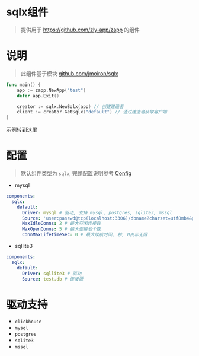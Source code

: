 # sqlx组件

> 提供用于 https://github.com/zly-app/zapp 的组件

# 说明

> 此组件基于模块 [github.com/jmoiron/sqlx](https://github.com/jmoiron/sqlx)

```go
func main() {
    app := zapp.NewApp("test")
    defer app.Exit()

    creator := sqlx.NewSqlx(app) // 创建建造者
    client := creator.GetSqlx("default") // 通过建造者获取客户端
}
```

示例转到[这里](./example)

# 配置

> 默认组件类型为 `sqlx`, 完整配置说明参考 [Config](./config.go)

+ mysql

```yaml
components:
  sqlx:
    default:
      Driver: mysql # 驱动, 支持 mysql, postgres, sqlite3, mssql
      Source: 'user:passwd@tcp(localhost:3306)/dbname?charset=utf8mb4&parseTime=True&loc=Local' # 连接源
      MaxIdleConns: 2 # 最大空闲连接数
      MaxOpenConns: 5 # 最大连接池个数
      ConnMaxLifetimeSec: 0 # 最大续航时间, 秒, 0表示无限
```

+ sqllite3

```yaml
components:
  sqlx:
    default:
      Driver: sqllite3 # 驱动
      Source: test.db # 连接源
```

# 驱动支持

+ `clickhouse`
+ `mysql`
+ `postgres`
+ `sqlite3`
+ `mssql`
